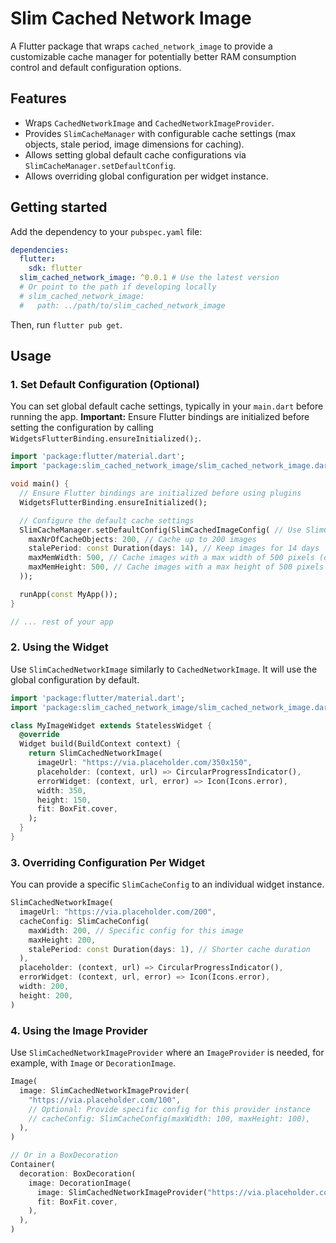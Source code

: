 # Slim Cached Network Image

A Flutter package that wraps `cached_network_image` to provide a customizable cache manager for potentially better RAM consumption control and default configuration options.

## Features

*   Wraps `CachedNetworkImage` and `CachedNetworkImageProvider`.
*   Provides `SlimCacheManager` with configurable cache settings (max objects, stale period, image dimensions for caching).
*   Allows setting global default cache configurations via `SlimCacheManager.setDefaultConfig`.
*   Allows overriding global configuration per widget instance.

## Getting started

Add the dependency to your `pubspec.yaml` file:

```yaml
dependencies:
  flutter:
    sdk: flutter
  slim_cached_network_image: ^0.0.1 # Use the latest version
  # Or point to the path if developing locally
  # slim_cached_network_image:
  #   path: ../path/to/slim_cached_network_image
```

Then, run `flutter pub get`.

## Usage

### 1. Set Default Configuration (Optional)

You can set global default cache settings, typically in your `main.dart` before running the app. **Important:** Ensure Flutter bindings are initialized before setting the configuration by calling `WidgetsFlutterBinding.ensureInitialized();`.

```dart
import 'package:flutter/material.dart';
import 'package:slim_cached_network_image/slim_cached_network_image.dart';

void main() {
  // Ensure Flutter bindings are initialized before using plugins
  WidgetsFlutterBinding.ensureInitialized();

  // Configure the default cache settings
  SlimCacheManager.setDefaultConfig(SlimCachedImageConfig( // Use SlimCachedImageConfig
    maxNrOfCacheObjects: 200, // Cache up to 200 images
    stalePeriod: const Duration(days: 14), // Keep images for 14 days
    maxMemWidth: 500, // Cache images with a max width of 500 pixels (disk cache)
    maxMemHeight: 500, // Cache images with a max height of 500 pixels (disk cache)
  ));

  runApp(const MyApp());
}

// ... rest of your app
```

### 2. Using the Widget

Use `SlimCachedNetworkImage` similarly to `CachedNetworkImage`. It will use the global configuration by default.

```dart
import 'package:flutter/material.dart';
import 'package:slim_cached_network_image/slim_cached_network_image.dart';

class MyImageWidget extends StatelessWidget {
  @override
  Widget build(BuildContext context) {
    return SlimCachedNetworkImage(
      imageUrl: "https://via.placeholder.com/350x150",
      placeholder: (context, url) => CircularProgressIndicator(),
      errorWidget: (context, url, error) => Icon(Icons.error),
      width: 350,
      height: 150,
      fit: BoxFit.cover,
    );
  }
}
```

### 3. Overriding Configuration Per Widget

You can provide a specific `SlimCacheConfig` to an individual widget instance.

```dart
SlimCachedNetworkImage(
  imageUrl: "https://via.placeholder.com/200",
  cacheConfig: SlimCacheConfig(
    maxWidth: 200, // Specific config for this image
    maxHeight: 200,
    stalePeriod: const Duration(days: 1), // Shorter cache duration
  ),
  placeholder: (context, url) => CircularProgressIndicator(),
  errorWidget: (context, url, error) => Icon(Icons.error),
  width: 200,
  height: 200,
)
```

### 4. Using the Image Provider

Use `SlimCachedNetworkImageProvider` where an `ImageProvider` is needed, for example, with `Image` or `DecorationImage`.

```dart
Image(
  image: SlimCachedNetworkImageProvider(
    "https://via.placeholder.com/100",
    // Optional: Provide specific config for this provider instance
    // cacheConfig: SlimCacheConfig(maxWidth: 100, maxHeight: 100),
  ),
)

// Or in a BoxDecoration
Container(
  decoration: BoxDecoration(
    image: DecorationImage(
      image: SlimCachedNetworkImageProvider("https://via.placeholder.com/400"),
      fit: BoxFit.cover,
    ),
  ),
)
```
